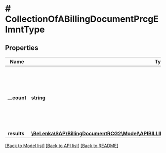 # # CollectionOfABillingDocumentPrcgElmntType

## Properties

Name | Type | Description | Notes
------------ | ------------- | ------------- | -------------
**__count** | **string** | The number of entities in the collection. Available when using the [$inlinecount](https://help.sap.com/doc/5890d27be418427993fafa6722cdc03b/Cloud/en-US/OdataV2.pdf#page&#x3D;67) query option. | [optional]
**results** | [**\BeLenka\SAP\BillingDocumentRCG2\Model\APIBILLINGDOCUMENTSRVABillingDocumentPrcgElmntType[]**](APIBILLINGDOCUMENTSRVABillingDocumentPrcgElmntType.md) |  | [optional]

[[Back to Model list]](../../README.md#models) [[Back to API list]](../../README.md#endpoints) [[Back to README]](../../README.md)
